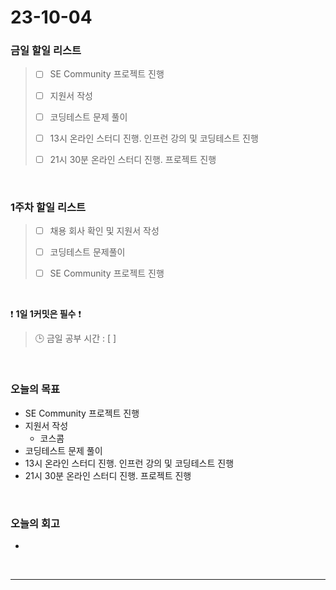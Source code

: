 # 23-10-04
### 금일 할일 리스트
> - [ ]  SE Community 프로젝트 진행
>
> - [ ]  지원서 작성
>
> - [ ]  코딩테스트 문제 풀이
>
> - [ ]  13시 온라인 스터디 진행. 인프런 강의 및 코딩테스트 진행
>
> - [ ]  21시 30분 온라인 스터디 진행. 프로젝트 진행


<br/>

### 1주차 할일 리스트  
> - [ ]  채용 회사 확인 및 지원서 작성
>
> - [ ]  코딩테스트 문제풀이
>
> - [ ]  SE Community 프로젝트 진행

<br/>

❗ **1일 1커밋은 필수** ❗
> 🕒 금일 공부 시간 : [  ]
  
<br/>

### 오늘의 목표
- SE Community 프로젝트 진행
- 지원서 작성
    - 코스콤
- 코딩테스트 문제 풀이
- 13시 온라인 스터디 진행. 인프런 강의 및 코딩테스트 진행
- 21시 30분 온라인 스터디 진행. 프로젝트 진행

<br>

### 오늘의 회고
- 


<br/>

------------  
